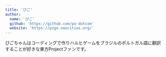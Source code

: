 ```yaml
---
title: 'ぴご'
author:
  name: 'ぴご'
  github: 'https://github.com/po-dotcom'
  website: 'https://pigo.neocities.org/'
---
```


ぴごちゃんはコーディングで作りハルヒゲームをブラジルのポルトガル語に翻訳することが好きな東方Projectファンです。